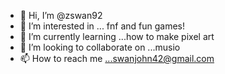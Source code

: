- 👋 Hi, I’m @zswan92
- 👀 I’m interested in ... fnf and fun games!
- 🌱 I’m currently learning ...how to make pixel art
- 💞️ I’m looking to collaborate on ...musio
- 📫 How to reach me ...swanjohn42@gmail.com

<!---
zswan92/zswan92 is a ✨ special ✨ repository because its `README.md` (this file) appears on your GitHub profile.
You can click the Preview link to take a look at your changes.
--->
